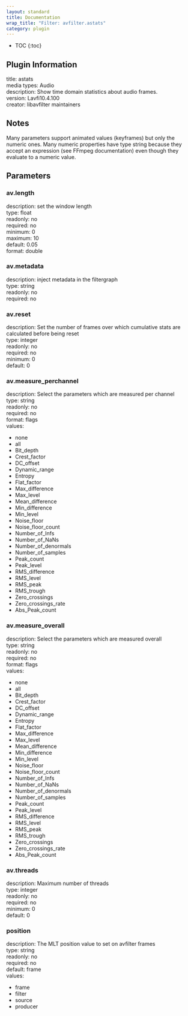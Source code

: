 ```yaml
---
layout: standard
title: Documentation
wrap_title: "Filter: avfilter.astats"
category: plugin
---
```

* TOC
{:toc}

## Plugin Information

title: astats  
media types:
Audio  
description: Show time domain statistics about audio frames.  
version: Lavfi10.4.100  
creator: libavfilter maintainers  

## Notes

Many parameters support animated values (keyframes) but only the numeric ones. Many numeric properties have type string because they accept an expression (see FFmpeg documentation) even though they evaluate to a numeric value.

## Parameters

### av.length

  
description:
set the window length  
type: float  
readonly: no  
required: no  
minimum: 0  
maximum: 10  
default: 0.05  
format: double  

### av.metadata

  
description:
inject metadata in the filtergraph  
type: string  
readonly: no  
required: no  

### av.reset

  
description:
Set the number of frames over which cumulative stats are calculated before being reset  
type: integer  
readonly: no  
required: no  
minimum: 0  
default: 0  

### av.measure_perchannel

  
description:
Select the parameters which are measured per channel  
type: string  
readonly: no  
required: no  
format: flags  
values:  

* none
* all
* Bit_depth
* Crest_factor
* DC_offset
* Dynamic_range
* Entropy
* Flat_factor
* Max_difference
* Max_level
* Mean_difference
* Min_difference
* Min_level
* Noise_floor
* Noise_floor_count
* Number_of_Infs
* Number_of_NaNs
* Number_of_denormals
* Number_of_samples
* Peak_count
* Peak_level
* RMS_difference
* RMS_level
* RMS_peak
* RMS_trough
* Zero_crossings
* Zero_crossings_rate
* Abs_Peak_count

### av.measure_overall

  
description:
Select the parameters which are measured overall  
type: string  
readonly: no  
required: no  
format: flags  
values:  

* none
* all
* Bit_depth
* Crest_factor
* DC_offset
* Dynamic_range
* Entropy
* Flat_factor
* Max_difference
* Max_level
* Mean_difference
* Min_difference
* Min_level
* Noise_floor
* Noise_floor_count
* Number_of_Infs
* Number_of_NaNs
* Number_of_denormals
* Number_of_samples
* Peak_count
* Peak_level
* RMS_difference
* RMS_level
* RMS_peak
* RMS_trough
* Zero_crossings
* Zero_crossings_rate
* Abs_Peak_count

### av.threads

  
description:
Maximum number of threads  
type: integer  
readonly: no  
required: no  
minimum: 0  
default: 0  

### position

  
description:
The MLT position value to set on avfilter frames  
type: string  
readonly: no  
required: no  
default: frame  
values:  

* frame
* filter
* source
* producer

